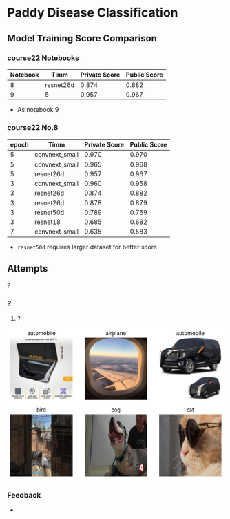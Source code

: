 # Paddy Disease Classification

## Model Training Score Comparison

### course22 Notebooks

| **Notebook** | **Timm** | **Private Score** | **Public Score** |
|-----|-----|-----|-----|
| 8 | resnet26d | 0.874 | 0.882 |
| 9 | 5 | 0.957 | 0.967 |

- As notebook 9

### course22 No.8

| **epoch** | **Timm** | **Private Score** | **Public Score** |
|-----|-----|-----|-----|
| 5 | convnext_small | 0.970 | 0.970 |
| 5 | convnext_small | 0.965 | 0.968 |
| 5 | resnet26d | 0.957 | 0.967 |
| 3 | convnext_small | 0.960 | 0.958 |
| 3 | resnet26d | 0.874 | 0.882 |
| 3 | resnet26d | 0.878 | 0.879 |
| 3 | resnet50d | 0.789 | 0.769 |
| 3 | resnet18 | 0.685 | 0.682 |
| 7 | convnext_small | 0.635 | 0.583 |

- `resnet50d` requires larger dataset for better score

## Attempts

?

### ?

1. ?

![](/images/study/elec4630-course22/classification_1.png)

### Feedback

- 
